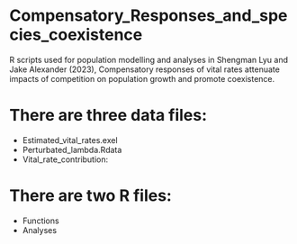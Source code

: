 # Compensatory_Responses_and_species_coexistence
R scripts used for population modelling and analyses in Shengman Lyu and Jake Alexander (2023), Compensatory responses of vital rates attenuate impacts of competition on population growth and promote coexistence.

# There are three data files: 
 - Estimated_vital_rates.exel
 - Perturbated_lambda.Rdata
 - Vital_rate_contribution: 

# There are two R files:
- Functions
- Analyses
